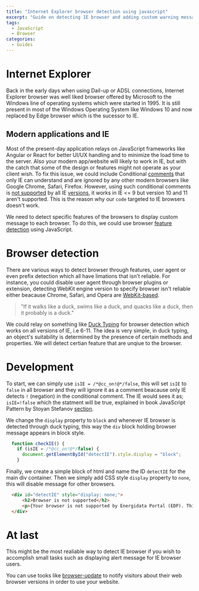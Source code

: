 ```yaml
---
title: "Internet Explorer browser detection using javascript"
excerpt: "Guide on detecting IE browser and adding custom warning message"
tags:
  - JavaScript
  - Browser
categories:
  - Guides
---
```


# Internet Explorer
Back in the early days when using Dail-up or ADSL connections, Internet Explorer browser was well liked browser offered by Microsoft to the Windows line of operating systems which were started in 1995. It is still present in most of the Windows Operating System like Windows 10 and now replaced by Edge browser which is the sucessor to IE.

## Modern applications and IE
Most of the present-day application relays on JavaScript frameworks like Angular or React for better UI/UX handling and to minimize the load time to the server. Also your modern app/website will likely to work in IE, but with the catch that some of the design or features might not operate as your client wish. To fix this issue, we could include Conditional [comments](https://docs.microsoft.com/en-us/previous-versions/windows/internet-explorer/ie-developer/compatibility/ms537512(v=vs.85)?redirectedfrom=MSDN#examples) that only IE can understand and are ignored by any other modern browsers like Google Chrome, Safari, Firefox. However, using such conditional comments is [not supported](https://docs.microsoft.com/en-us/previous-versions/windows/internet-explorer/ie-developer/compatibility/hh801214(v=vs.85)?redirectedfrom=MSDN) by all IE [versions](https://en.wikipedia.org/wiki/Internet_Explorer_version_history), it works in IE <= 9 but version 10 and 11 aren't supported. This is the reason why our ```code``` targeted to IE browsers doesn't work.

We need to detect specific features of the browsers to display custom message to each browser. To do this, we could use browser [feature detection](https://docs.microsoft.com/en-us/previous-versions/windows/internet-explorer/ie-developer/samples/hh273397(v=vs.85)?redirectedfrom=MSDN) using JavaScript.

# Browser detection

There are various ways to detect browser through features, user agent or even prefix detection which all have limations that isn't reliable. For instance, you could disable user agent through browser plugins or extension, detecting WebKit engine version to specify browser isn't reliable either beacause Chrome, Safari, and Opera are [WebKit-based](https://en.wikipedia.org/wiki/List_of_web_browsers).

> "If it walks like a duck, swims like a duck, and quacks like a duck, then it probably is a duck."

We could relay on something like [Duck Typing](https://devopedia.org/duck-typing) for browser detection which works on all versions of IE, i.e 6-11. The idea is very simple, in duck typing, an object's suitability is determined by the presence of certain methods and properties. We will detect certian feature that are unqiue to the browser.

# Development

To start, we can simply use  ```isIE = /*@cc_on!@*/false```, this will set  ```isIE``` to ```false``` in all browser and they will ignore it as a comment beacause only IE detects ```!``` (negation) in the conditional comment. The IE would sees it as; ```isIE=!false``` which the statment will be true, explained in book JavaScript Pattern by Stoyan Stefanov [section](https://books.google.com.np/books?id=WTZqecc9olUC&pg=PA206&lpg=PA206&dq=isIE+%3D+/*@cc_on!@*/false&source=bl&ots=KcKmYhpNUu&sig=ACfU3U0DcTj7kvOjtp1TaiEJKJ1mQmcTJA&hl=en&sa=X&ved=2ahUKEwiOnc27trPnAhXQyjgGHWbJBBUQ6AEwBHoECAoQAQ#v=onepage&q=isIE%20%3D%20%2F*%40cc_on!%40*%2Ffalse&f=false).

We change the ```display``` property to ```block``` and whenever IE browser is detected through duck typing, this way the ```div``` block holding browser message appears in block style.

  ```javascript
    function checkIE() {
      if (isIE = /*@cc_on!@*/false) {
        document.getElementById("detectIE").style.display = "block";
      }
```

Finally, we create a simple block of html and name the ID ```detectIE``` for the main div container. Then we simply add CSS style ```display``` property to ```none```, this will disable message for other browsers.

```html
  <div id="detectIE" style="display: none;">
      <h2>Browser is not supported</h2>
      <p>{Your browser is not supported by Energidata Portal (EDP). This may mean that there are important features that you do not have access to. We recommend using one of the following browsers: Google Chrome, Microsoft Edge, Apple Safari, Morzilla Firefox.</p>
  </div>
  ```

# At last

This might be the most realiable way to detect IE browser if you wish to accomplish small tasks such as displaying alert message for IE browser users.

You can use tooks like [browser-update](https://browser-update.org/) to notify visitors about their web browser versions in order to use your website.